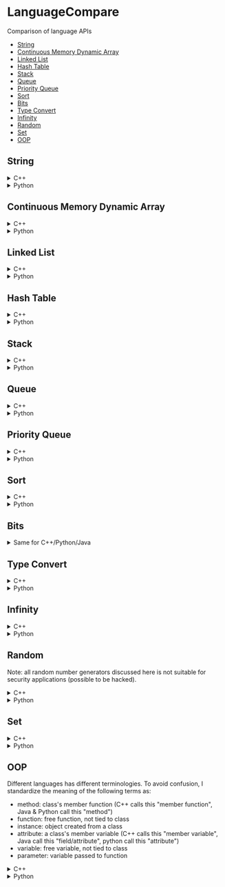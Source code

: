 # LanguageCompare
Comparison of language APIs
- [String](#string)
- [Continuous Memory Dynamic Array](#continuous-memory-dynamic-array)
- [Linked List](#linked-list)
- [Hash Table](#hash-table)
- [Stack](#stack)
- [Queue](#queue)
- [Priority Queue](#priority-queue)
- [Sort](#sort)
- [Bits](#bits)
- [Type Convert](#type-convert)
- [Infinity](#infinity)
- [Random](#random)
- [Set](#set)
- [OOP](#oop)

## String
<details>
<summary>C++</summary>

#### Init
```
#include <string> //for string

// 1. single line
string s = "hello world"

// 2. multi line
string s = "hello "
           "world"; //same as s = "hello world"
```

#### String Builder
```
#include <iostream>
ostringstream oss;
oss<<"a"<<"b";
string s=iss.str();
```

#### String Format
```
#include <iomanip>
#include <bitset>

float a = 10.546;
cout<<a<<endl; //10.546
cout<<std::setprecision(2)<<std::fixed;
cout<<a<<endl; //10.55 (with good rounding)
cout<<std::setprecision(6)<<std::defaultfloat; //reset to default

cout<<std::setprecision(0)<<std::fixed;
cout<<a<<endl; //11 (with good rounding)
cout<<std::setprecision(6)<<std::defaultfloat; //reset to default

cout<<std::setprecision(2)<<std::scientific;
cout<<a<<endl; //1.05e+01
cout<<std::setprecision(6)<<std::defaultfloat; //reset to default

cout<<std::setw(12);
cout<<a<<endl; //      10.546 (left pad to 12 chars)
cout<<std::setw(0); //reset to default

cout<<std::setw(12)<<std::setfill ('0');
cout<<a<<endl; //00000010.546 (left pad to 12 chars with 0s)
cout<<std::setw(0)<<std::setfill (' '); //reset to default

cout<<std::setw(12)<<std::setfill ('0')<<std::left;
cout<<a<<endl; //10.546000000 (right pad to 12 chars with 0s)
cout<<std::setw(0)<<std::setfill (' ')<<std::right; //reset to default

int b = 100;
cout<<std::bitset<8*sizeof(b)>(b)<<endl; //00000000000000000000000001100100

cout<<std::oct; //octal: base 8
cout<<b<<endl; //144
cout<<std::dec;

cout<<std::hex; //hexal: base 16
cout<<b<<endl; //64
cout<<std::dec;
```

#### Substring
```
string subs = s.substr(startIdx, len);
```

#### Find Substring Index
```
size_t startIdx = s.find(substring);
if (startIdx == string::npos){
    //not found
}
```

#### Replace Substring
```
// 1. replace known segment
s.replace(startIdx, len, newstring); //replaced substring can be of different length than new string

// 2. find and replace first occurrence
size_t startIdx = s.find(substring);
if (startIdx != string::npos){
    s.replace(startIdx, substring.length(), newstring);
}

// 3. find and replace all occurrences
size_t startIdx = 0;
while ((startIdx = s.find(substring, startIdx)) != string::npos){
    s.replace(startIdx, substring.length(), newstring);
    startIdx += substring.length();
}
```

#### Reverse String
```
std::reverse(s.begin(),s.end()); //inplace
```

#### Split String
```
size_t startIdx = 0;
size_t endIdx = 0;
vector<string> splitted;
while ((endIdx = s.find(delimiter, startIdx)) != string::npos){
    splitted.emplace_back(s.substr(startIdx, endIdx-startIdx));
    startIdx = endIdx+delimiter.length();
}
splitted.emplace_back(s.substr(startIdx, endIdx-startIdx));
```

#### Trim
```
```

#### Change Case
```
#include <algorithm>

// 1. to upper
transform(s.begin(), s.end(),s.begin(), ::toupper);

// 2. to lower
transform(s.begin(), s.end(),s.begin(), ::tolower);

```

</details>

<details>
<summary>Python</summary>
    
#### Init
```
// 1. single line
s = 'hello world'

// 2. multi line
s = 'hello \
world' //same as s = "hello world"

// 3. multi line with line break
s = """hello
world""" // this will insert line break between "hello" and "world"
```

#### String Builder
```
// 1. array join
arr = []
arr.append('a')
arr.append('b')
s = ''.join(arr)

// 2. string format
a ='a'
b ='b'
s = f'{a}{b}' #python 3.6 and above
```

#### String Format
```
# fstring requires python 3.6 and above
a = 10.546
print(f'{a}') #10.546
print(f'{a:.2f}') #10.55 (with good rounding)
print(f'{a:.0f}') #11 (with good rounding)
print(f'{a:.2%}') #1054.60%
print(f'{a:%}') #1054.600000% (0 padded to achieve default chars)
print(f'{a:.2e}') #1.05e+01
print(f'{a:e}') #1.054600e+01 (0 padded to achieve default chars)
print(f'{a:12}') #      10.546 (left pad to 12 chars, same as {a:>12})
print(f'{a:<12}') #10.546 (right pad to 12 chars)
print(f'{a:012}') #00000010.546 (left pad to 12 chars with 0s, same as {a:>012})
print(f'{a:<012}') #10.546000000 (right pad to 12 chars with 0s)

b = 100
print(f'{b:b}') #1100100 (binary, base 2)
print(f'{b:o}') #144 (octal, base 8)
print(f'{b:x}') #64 (hexal, base 16)

c = (a,b)
print(f'{a},{b}') #10.546,100
print(f'{c}') #(10.546, 100)
```

#### Substring by Index
```
subs = s[startIdx:endIdx+1]
```

#### Find Substring Index
```
startIdx = s.find(substring) //return -1 if not found
```

#### Replace Substring
```
// 1. replace known segment
s = f'{s[:startIdx]}{newstring}{s[endIdx+1:]}'

// 2. find and replace first occurrence
s = s.replace(substring, newstring, 1)

// 3. find and replace all occurrences
s = s.replace(substring, newstring)
```

#### Reverse String
```
s = s[::-1]
```

#### Split String
```
arr = s.split(delimiter)
```

#### Trim
```
s = s.trim()
```

#### Change Case
```
// 1. to upper
s = s.upper()

// 2. to lower
s = s.lower()
```

</details>

## Continuous Memory Dynamic Array
<details>
<summary>C++</summary>

#### Init
```
#include <vector> //for vector
1. vector< T > vec;
2. vector< T > vec(size);
3. vector< T > vec(size, default);
4. vector< T > vec({a,b,c});
```
#### Iterate
```
// 1. if you only need to read, use range-based for loop
for(const T& item: vec){ } 

// 2. if you want to update, remove const keyword
for(T& item: vec){item = newitem;}

// 3. if you want to delete while iterating
vec.erase(remove_if(vec.begin(), vec.end(), [](const T &x)->bool { //note without &, x will be copied
    return (boolean condition, true for remove); 
}), vec.end());
```
#### Check if item exists
```
#include <algorithm> // for find
it = std::find (vec.begin(), vec.end(), item);
return it!=vec.end();
```
#### Search item first occurrence idx
```
#include <algorithm> // for find
#include <iterator> // for distance
it = std::find (vec.begin(), vec.end(), item);
if (it!=vec.end()){
    return std::distance(vec.begin(), it);
}else{
    //not found
}
```
#### Count item
```
#include <algorithm> // for count
count = std::count(vec.begin(), vec.end(), item);
```
#### Add to back
```
// 1. item is copied, use this if item is received from elsewhere
vec.push_back(item);

// 2. item is created in-place, use this if item is created on spot
vec.emplace_back(Args of item constructor); 
```
#### Delete from back
```
// 1. 
if(!vec.empty()){ // important, if not checked, popping from empty vector causes error
    item = vec.back(); // make a copy of item (only if you need it later on)
    vec.pop_back(); // last item destructor called, return void
} 

// 2.
if(!vec.empty()){
    vec.resize(vec.size()-1); //last item destructor called
)
```
#### Insert to index i
```
// note the +/- operator is only defined for random access container like vector
// generally, only ++/-- is defined for sequential access container like linked list
// 1. item is copied, return iterator points to index i of resultant vector
it = vec.insert(vec.begin()+i, item);

// 2. item is created in-place, return iterator points to index i of resultant vector
it = vec.emplace(vec.bein()+i, Args of T constructor); 

// 3. copy items from another container's range [it_first, it_last) and insert to vec, starting at index i. return iterator points to index i of resultant vector
it = vec.insert(vec.bein()+i, it_first, it_last);

// 4. insert n copies of item starting at index i, return iterator points to index i of resultant vector
it = vec.insert(vec.bein()+i, n, item);
```
#### Delete from index i or range [i, i+n)
```
// 1. item at index i deleted and destructor called, return iterator points to index i of resultant vector
if (i<vec.size()){ // important, check range or error
    it = vec.erase(vec.begin()+i);
}

// 2. n elements deleted starting at index i deleted, items destructor called. return iterator points to index i of resultant vector. WARNING if iterator out of range, undefined behaviour occurs.
it = vec.erase(vec.begin()+i, vec.begin()+i+n);
```
#### Delete All
```
vec.clear(); //all element destructor called
```
#### Delete by Value
```
// 1. remove first occurence
#include <algorithm> // for find
it = std::find (vec.begin(), vec.end(), item);
if (it!=vec.end()){vec.erase(it);} //item destructor called

// 2. remove all occurrences
vec.erase(remove(vec.begin(), vec.end(), item), vec.end());
```
</details>

<details>
<summary>Python</summary>

#### Init
```
1. ls = [ ]
2. ls = [a,b,c]
3. ls = [a for i in range(size)] // or ls = [a]*size
```
#### Iterate
```
// 1. if you only need to read
for item in ls:
    print(item)

// 2. or the more conventional way
for idx in range(len(ls)):
    ls[idx]=newitem

// 3. or if you need idx and original item at the same time
for idx, item in enumerate(ls):
    print(item)
    ls[idx]=newitem

// 4. if you want remove items, use list comprehension. use slicing on left-hand-side to keep original references in case somewhere else is referring to this
ls[:] = [newitem for item in ls if (some condition)]
```
#### Check if item exists
```
return item in ls
```
#### Search item first occurrence idx
```
idx = None
try:
    idx = ls.index(item) //throw error if item not found
except:
    print('not found')
```
#### Count item
```
count = ls.count(item)
```
#### Add to back
```
// 1.
ls.append(item)

// 2.
ls[len(ls):]=[item] 
```
#### Delete from back
```
// 1. if you don't need the deleted item
del ls[-1]

// 2. if you need the deleted item
item = ls.pop()

// 3. another way
ls = ls[:-1]
```
#### Insert to index i
```
// 1.
ls.insert(i, item)

// 2.
ls[i:i]=[e]

// 3. insert n items starting at index i
3. ls[i:i+n]=[n elements]
```
#### Delete from index i or range [i, i+n)
```
// 1. if you don't need the deleted item
del ls[i]

// 2. if you need the deleted item
item = ls.pop(i)

// 3. delete multiple items
3. del ls[i:i+n]

// 4. another way of delete multiple items
ls = ls[:i]+ls[i+n:]
```
#### Delete All
```
1. ls.clear()
2. del ls[:]
```
#### Delete by value
```
// remove the first occurrence of item, throw error if item not found
try:
    ls.remove(item)
except:
    print('item not found')
```
</details>


## Linked List
<details>
<summary>C++</summary>

There are two container in STL that can be used as list:
1. forward_list (singly linked list, no size count)
2. list (doublely linked list, has size count)

Although forward_list is simpler and less overhead, it is rather inconvenient to use. Instead, we'll use list.
#### Init
```
#include <list>
1. list<T> list;
2. list<T> list(size);
2. list<T> list(size, item); 
3. list<T> list({a,b,c});
```
#### Iterate
```
// 1. if you only need to read, use range-based for loop
for(const T& item: list){ } 

// 2. if you want to update, remove const keyword
for(T& item: vec){item = newitem;}

// 3. if you want to delete while iterating
list.remove_if([](const T &x)->bool { //note without &, x will be copied
    return (boolean condition, true for remove); 
}); //note unlike vector, the remove_if is build-in for forward-list/list
```
#### Check if item exists
```
#include <algorithm> // for find
it = std::find (list.begin(), list.end(), item);
return it!=list.end();
```
#### Access First Item
```
if(!list.empty()){ //important, front from empty causes error
    return list.front(); // if use list, there's symetric back()
}
```
#### Access Index i (O(i))
```
// WARNING: Do not use advance(it, i) cos it may surpass end() can cause undefined behaviour
idx = -1;
for(const T& item:list){
    ++idx;
    if (idx==i){
        return item;
    }
}
// item not found
return null;
```
#### Insert Front
```
// 1. copy
list.push_front(item); //if use list, there's symetric push_back()

// 2. copy
it = list.insert(list.begin(), item); // this means insert BEFORE the original item. return iterator points to the inserted item

// 3. item is constructed in place and added to front
list.emplace_front(Args for item constructor); //if use list, there's symetric emplace_back()

// 4. item is constructed in place and added to front
it = list.emplace(list.begin(), Args for item constructor);
```
#### Insert at Index i  (O(i))
```
// WARNING: Do not use advance(it, i) cos it may surpass end() can cause undefined behaviour
idx = -1;
it = list.begin();
while(it!=list.end()){
    ++idx;
    if(idx == i){
        it = list.insert(it, item); //use emplace if can
        break;
    }
    ++it; //note you cannot use it=it+1 cos + is not defined for list iterator 
}
```
#### Delete Front
```
if(!list.empty()){ //important, pop_front from empty causes error
    list.pop_front(); // if use list, there's symetric pop_back, item destructor called
}
```
#### Delete at Index i
```
idx = -1;
it = list.begin();
while(it!=list.end()){
    ++idx;
    if(idx == i){
        list.erase(it);
        break;
    }
    ++it; //note you cannot use it=it+1 cos + is not defined for list iterator 
}
```
#### Delete by Value
```
// 1. remove all occurrences of item
list.remove(item);

// 2. (only for list, not forward list) remove only the first occurrence of item
#include <algorithm> // for find
it = std::find (list.begin(), list.end(), item);
if(it!=list.end(){
    list.erase(it); //erase() is not available for forward_list which only has erase_after()
}
```

#### Delete All
```
list.clear();
```

</details>

<details>
<summary>Python</summary>

deque in python is a doublely linked list

#### Init
```
from collections import deque
dq = deque();
dq = deque(maxlen=n) //if maxlen specified and size exceed maxlen, depending on the side you are pushing, the other side element will be removed
dq = deque([a,b,c], maxlen=n)
```
#### Iterate
```
//1. if you only want to read
for item in dq:
    print(item)

//2. if you want to update
for idx in range(len(dq)):
    dq[idx] = item //this is very inefficient, consider cast to list then cast back, but reference will be recreated
```
#### Check if item exists
```
return item in dq;
```
#### Access Index i (O(i))
```
return dq[i]
```
#### Insert Front
```
dq.appendleft(item)
```
#### Insert at Index i  (O(i))
```
dq.insert(i,item)
```
#### Delete Front
```
dq.popleft()
```
#### Delete at Index i
```
del dq[i]
```
#### Delete by Value
```
dq.remove(item) //unlike C++, this removes only the first occurrence
```
#### Delete All
```
dq.clear()
```

</details>


## Hash Table
<details>
<summary>C++</summary>

#### Init
```
#include <unordered_map>
1. unordered_map<T1,T2> hash;
2. unordered_map<T1,T2> hash({ {key1,val1},{key2,val2},{key3,val3} });
```
#### Search item
```
it = hash.find(key);
if(it!=hash.end()) return it->second;
```
#### Insert item
```
hash[key]=value;
```
#### Update item
```
// 1.
it = hash.find(key);
if(it!=hash.end()) it->second=newvalue;

// 2. if you are sure that the key exists or don't care if new item added to hash
hash[key]=value;
```
#### Delete item
```
// 1.
it = hash.find(key);
if(it!=hash.end()) hash.erase(it); // calls item destructor

// 2. if you are sure that the key exists
count = hash.erase(key); // returns count of items removed, calls item destructor
```
#### Delete all items
```
hash.clear(); // calls items destructor
```
#### Iterate
```
// 1. if you only need to read
for(const pair< T1,T2 >& item: hash){ }

// 2. if you want to update, remove const (VERIFICATION NEEDED) 
for(pair< T1,T2 >& item: hash){ item.second=newvalue; }
```
</details>

<details>
<summary>Python</summary>

#### Init
```
1. dict={ };
2. dict={ key1:value1, key2:value2, key3:value3}
```
#### Search item
```
// 1. return default if key does not exist
value = dict.get(key, default)

// 2. this is slow because duplicated search twice
if key in dict:
    value=dict[key]
```
#### Insert item
```
dict[key]=value;
```
#### Update item
```
// unfortunately, two search needed, unless you don't care if key exists
if key in dict:
    dict[key]=newvalue
```
#### Delete item
```
// 1. use this if you need the deleted item, return default if key does not exist
value = dict.pop(key, default)

// 2. only use this if you are sure that key exists
del dict[key] 
```
#### Delete all items
```
dict.clear();
```
#### Iterate
```
for key,value in dict.items(): #dict.iteritems() if python 2, enumerate(dict) is wrong cos it just print 0,1,2...
    print(key, value)
    dict[key] = newvalue
```
#### Convert to Array
```
//1. array of tupple
tuples = dict.items()

//2. array of keys
keys = list(dict.keys())

//3. array of values
values = list(dict.values())
```

</details>

## Stack
<details>
<summary>C++</summary>

In C++ stack is a container adaptor which uses default underlying container deque. But the underlying container can also be vector or list. Therefore, deque, vector, list can all be used as stack directly, and additionally provide more functions. Do note that vector is continuous in memory so the reallocation will take time if it grows in size. While deque is not continuous so does not suffer this problem and that's probably why deque is the default container for stack. However, if you want to restrict the datastructure behaviour to only stack operations, then you should just use stack.

#### Init
```
// 1. use stl stack
#include <stack> //for stack, a container adaptor
stack<T> stack; //use default container dequeue

// 2. use deque
#include <deque>//for deque
deque<T> dq;
deque<T> dq({a,b,c});
```
#### Peek
```
// 1. use stack
if(!stack.empty()){ //error if top from empty
    item = stack.top();
}

// 2. use deque
if(!dq.empty()){ //error if back from empty
    item = dq.back();
}
```
#### Push
```
// 1. use stack, copy, use this if item is from somewhere else
stack.push(item);

// 2. use deque, copy
dq.push_back(item); 

// 3. use stack, item is constructed in-place and added to top of stack
stack.emplace(Args of item constructor);

// 4. use deque, item is constructed in-place
dq.emplace_back(Args of item constructor);
```
#### Pop
```
// 1. use stack
if(!stack.empty()){ //error if top/pop from empty
    item = stack.top(); //copy if you need
    stack.pop(); // item destructor called
}

// 2. use deque
if(!dq.empty()){ //error if back/pop_back from empty
    item = dq.back(); //copy if you need
    dq.pop_back(); //item destructor called
}
```
#### Delete All
```
// 1. use stack, there is no stack.clear() method
while(!stack.empty()){
    stack.pop();
}

// 2. use deque
dq.clear();
```

</details>

<details>
<summary>Python</summary>

There are 3 python data structures that support stack operations
1. list (continuous memeory)
2. collections.deque (recommended for stack)
3. queue.LifoQueue (more for multithreading purpose, invovles some overhead)

For the same reason as C++ vector, we avoid using list to implement stack due to reallocation cost. queue.LifoQueue restricts to only stack operations and is designed for multi thread. collections.deque can be used both as stack or queue and resembles C++ deque

#### Init
```
from collections import deque
dq = deque()
dq = deque(maxlen=n) //if maxlen specified and size exceed maxlen, depending on the side you are pushing, the other side element will be removed
dq = deque([a,b,c], maxlen=n)
```
#### Peek
```
if len(dq)>0:
    item = dq[-1] //O(1) complexity if you always append
    item = dq[0] //O(1) complexity if you always appendleft
```
#### Push
```
dq.append(item) // add to right
dq.appendleft(item) //add to left
```
#### Pop
```
if len(dq)>0:
    dq.pop() // if you always append
    dq.popleft() // if you always appendleft
```
#### Delete All
```
dq.clear()
```

</details>

## Queue
<details>
<summary>C++</summary>

In C++ queue is a container adaptor which uses default underlying container deque. But the underlying container can also be list (cannot be vector since it does not support pop_front). Therefore, deque, list can all be used as queue directly, and additionally provide more functions. However, if you want to restrict the datastructure behaviour to only queue operations, then you should just use queue.

#### Init
```
// 1. use stl queue
#include <queue> //for queue, a container adaptor
queue<T> q; //use default container dequeue

// 2. use deque
#include <deque>//for deque
deque<T> dq;
deque<T> dq({a,b,c});
```
#### Peek
```
// 1. use queue
if(!q.empty()){ //error if front from empty
    item = q.front();
}

// 2. use deque
if(!dq.empty()){ //error if front from empty
    item = dq.front();
}
```
#### Enqueue
```
// 1. use queue, copy, use this if item is from somewhere else
q.push(item);

// 2. use deque, copy
dq.push_back(item); 

// 3. use queue, item is constructed in-place and added to back of queue
q.emplace(Args of item constructor);

// 4. use deque, item is constructed in-place
dq.emplace_back(Args of item constructor);
```
#### Dequeue
```
// 1. use queue
if(!q.empty()){ //error if front/pop from empty
    item = q.front(); //copy if you need
    q.pop(); // item destructor called
}

// 2. use deque
if(!dq.empty()){ //error if front/pop_front from empty
    item = dq.front(); //copy if you need
    dq.pop_front(); //item destructor called
}
```
#### Delete All
```
// 1. use queue, there is no q.clear() method
while(!q.empty()){
    q.pop();
}

// 2. use deque
dq.clear();
```

</details>

<details>
<summary>Python</summary>

There are 2 python data structures that support queue operations
1. collections.deque (recommended for queue)
2. queue.FifoQueue (more for multithreading purpose, invovles some overhead)

queue.FifoQueue restricts to only queue operations and is designed for multi thread. collections.deque can be used both as stack or queue and resembles C++ deque

#### Init
```
from collections import deque
dq = deque()
dq = deque(maxlen=n) //if maxlen specified and size exceed maxlen, depending on the side you are pushing, the other side element will be removed
dq = deque([a,b,c], maxlen=n)
```
#### Peek
```
if len(dq)>0:
    item = dq[0] //O(1) complexity if you always append
    item = dq[-1] //O(1) complexity if you always appendleft
```
#### Enqueue
```
dq.append(item) // add to right
dq.appendleft(item) //add to left
```
#### Dequeue
```
if len(dq)>0:
    item=dq.popleft() // if you always append
    item=dq.pop() // if you always appendleft
```
#### Delete All
```
dq.clear()
```

</details>

## Priority Queue
<details>
<summary>C++</summary>

In C++ priority_queue is a container adaptor which uses default underlying container vector. But the underlying container can also be deque. Therefore, vector, deque can all be used as priority_queue directly, and additionally provide more functions. Do note that vector is continuous in memory so the reallocation will take time if it grows in size. While deque is not continuous so does not suffer this problem. However, if you want to restrict the datastructure behaviour to only priority_queue operations, then you should just use priority_queue.

#### Init
```
#include <queue>
//1. max heap
priority_queue<pair<int,T> >pq;

//2. min heap
priority_queue<pair<int,T>, vector<pair<int,T> >, greater<pair<int, T> > >pq;

//3. custom comparator
auto customCompare = [](const T& a, const T& b){
    return (compare a, b return bool);
};
priority_queue<T, vector<T>, decltype( customCompare )> pq(customCompare);
```
#### Peek
```
if (!pq.empty()){ //important, error if top from empty
    return pq.top();
} 
```
#### Push
```
//1. copy
pq.push(item);

//2. item is constructed in place and added to priority queue
pq.emplace(Args of item constructor); //for pair, its just two objects
```
#### Pop
```
if(!pq.empty()){ //important, error if pop from empty
    item = pq.top(); //copy if you need
    pq.pop(); //item destructor called
}
```
#### Update Priority
C++ priority does not straight forward support priority update. There are a few ways to work around:
1. make_heap on the underlying vector container when there is an update.
2. Push updated (priority, value) pair into the queue without trying to find and delete the old one. Take note of the value's latest priority in some other data structure. When poping from priority queue, check if the priority is latest, if not, keep popping. Accept the fact that there will be outdated data in the priority queue. 
3. Someone suggest use set, which has logN access, delete, update time. However, it does not support key-value pair.

Personally, I'll pick 1st method.
```
//external data structure which we can access and modify later
vector<pair<int,T> > external_vec; //first represents priority, you can also use a custom class instead of pair
external_vec.emplace_back(1,item1);
external_vec.emplace_back(3,item2);

//custom comparator for priority queue
auto customCompare = [](const pair<int,T>* a, const pair<int,T>* b){
    return a->first < b->first; //a max heap
};

//construct priority queue using data pointer (you can use shared_ptr too)
priority_queue<pair<int,T>*, vector<pair<int,T>* >, decltype( customCompare )> pq(customCompare);
pq.push(&(external_vec[0]));
pq.push(&(external_vec[1]));

//when a priority update is made
external_vec[0].first=5;

//update the underlying vector of the priority queue, taking advantage of the fact that vector memory is continuous. This step is O(N) in worst case 
make_heap(const_cast<pair<int,T>**>(&pq.top()), const_cast<pair<int,T>** >(&pq.top()) + pq.size(), customCompare);
```
#### Delete All
```
// there is no clear() function in priority_queue, same as stack/queue
while(!pq.empty()){
    pq.pop(); //item destructor called.
}
```

</details>

<details>
<summary>Python</summary>


#### Init
```
import heapq
pq=[] //yes, nothing just a list will do
```
#### Peek
```
if len(pq)>0:
    return pq[0] //python only support min heap, so pq[0] is mallest priority
```
#### Push
```
1. heapq.heappush(pq,[priority, item]) //note priority can be any comparable
2. priority, item = heapq.heappushpop(pq, [priority, item]) //this will do a push followed by pop, more efficient
```
#### Pop
```
1. priority, item = heapq.heappop(pq)
2. priority, item = heapq.heapreplace(pq, [priority, item]) //this will do a pop followed by push, more efficient
```
#### Update Priority
```
// you can directly update the list and heapify, but you must know that heapify will change the list ordering
pq[0][0]=1
heapq.heapify(pq)
```
#### Delete All
```
pq.clear()
```

</details>


## Sort
<details>
<summary>C++</summary>
           
```
#include <algorithm>

// sortable containers: vector, set, map
// 1. default non-descending (same for stable_sort)
sort(container.begin(), container.end());
sort(container.begin()+4, container.end()); //sort part of container (only works for continuous memeory container like vector)

// 2. non-increasing (same for stable_sort)
sort(container.begin(), container.end(), greater<T>());

// 3. custom comparator (same for stable_sort)
sort(container.begin(), container.end(), [](const <T> &a, const <T> &b) -> bool{ 
    return a.mProperty > b.mProperty; 
});

```

</details>

<details>
<summary>Python</summary>
           
```
#include <algorithm>

// 1. default non-descending (python sort is always stable)
list.sort() //in place
list = sorted(list/tuple/dictionary/set/frozenset) //return new "list"

// 2. non-increasing
list.sort(reverse=True)
list = sorted(list/tuple/dictionary/set/frozenset, reverse=True)

// 3. custom comparator
list.sort(key=lambda element: element.name.lower())
list.sort(key=lambda x,y: cmp(x.name.lower(),y.name.lower())) //more general and free than previous line
list = sorted(list/tuple/dictionary/set/frozenset, key=lambda element: element.name.lower())
list.sort(reverse=True, key=lambda element: element.name.lower())
list = sorted(list/tuple/dictionary/set/frozenset, reverse=True, key=lambda element: element.name.lower())

//4. sort dictionary
list_key_sorted = sorted(dict) //equivalent to sorted(prices.iterkeys())
list_val_sorted = sorted(dict.itervalues())
list_tuple_sorted_by_key = sorted(dict.iteritems()) // return list of (key,value) tupples sorted by key
list_tuple_sorted_by_val = sorted(dict.iteritems(), key=lambda x: x[1]) // return list of (key,value) tupples sorted by key
```

</details>

## Bits

<details>
<summary>Same for C++/Python/Java</summary>

#### Init
```
// assign binary 1010 to int a, result in a=10
// note since a is int with 32 bits, this will
// prepend 1010 with 0s
a = 0b1010 
```

#### Print Binary
Refer to [String/String Format](#string-format)

#### Bitwise Operations
```
a = 0b1010
b = 0b0110

//and
c = a&b //10 prepend 0s

//or
c = a|b //1110 prepend 0s

//xor
c=a^b //1100 prepend 0s

//negate
c=~a //0101 prepend 1s which is equivalent to -1011 prepend 0s (2's complement)

//shift 1 bit left
c=a<<1 //10100 prepend 0s

//shift 3 bits right
c=a>>3 //1 prepend 0s

```

</details>

## Type Convert

<details>
<summary>C++</summary>

#### To String
```
//anything to string (since c++11)
#include <string>
string s = to_string(other_typed_variable)
```

#### From String
```
//(since c++11) 
//note string can contain things other than the desired type
//for example "hello 1001" if convert ot int will be 1001

#include <string>

//1. string to int famility
int i = stoi(str_base10);
int i = stoi(str_base16, nullptr, 16);
int i = stoi(str_base2, nullptr, 2);
long l = stol(s);
long long ll=stoll(s);
unsigned long ul=stoul(s);
unsigned long long ull=stoull(s);

//2. string to float famility
float f = stof(s);
double d = stod(s);
long double ld = stold(s);
```

#### General
```
//TypeA to TypeB
<TypeB> b = static_cast<TypeA>(a);
```

</details>
           
<details>
<summary>Python</summary>

#### General
```
//TypeA to TypeB
b = TypeB(a) //such as str(a), float(a), list(a)...
```

</details>

## Infinity

<details>
<summary>C++</summary>

#### Init
```
#include <limits>
float/double positiveInf= std::numeric_limits<float/double>::infinity(); // note int cannot, it will just be 0
float/double negativeInf= -std::numeric_limits<float/double>::infinity();
```

#### Operations
```
double inf = std::numeric_limits<double>::infinity();

// The following are TRUE
1000000<inf;
std::numeric_limits<int>::max()<inf;
std::numeric_limits<float>::max()<inf;
std::numeric_limits<double>::max()<inf;
inf+1 == inf;
inf-1 == inf;
inf*2 == inf;
inf/2 == inf;
pow(inf,2) == inf;
pow(inf,3) == inf;
-inf != inf; // -inf is negative infinity

double ninf = -std::numeric_limits<double>::infinity();

// The following are TRUE
-1000000>ninf;
std::numeric_limits<int>::min()>ninf;
std::numeric_limits<float>::min()>ninf;
std::numeric_limits<double>::min()>ninf;
ninf+1 == ninf;
ninf-1 == ninf;
ninf*2 == ninf;
ninf/2 == ninf;
pow(ninf,2) != ninf; //negative negative = positive
pow(ninf,3) == ninf;
-ninf != ninf; // -ninf is infinity

```

</details>

<details>
<summary>Python</summary>

#### Init
```
//1. no library needed
positiveInf=float('inf) //note, there is no int('inf')
negativeInf=float('-inf')

//2. math
#include math
positiveInf = math.inf
negativeInf = -math.inf

//3. numpy
#include numpy as np
positiveInf = np.inf
negativeInf = np.inf
```

#### Operations
```
behaves like C++, for all 3 initialization ways
```
</details>


## Random
Note: all random number generators discussed here is not suitable for security applications (possible to be hacked).

<details>
<summary>C++</summary>

#### Generate Random Numbers
- [About Source of Randomness](https://blog.cloudflare.com/ensuring-randomness-with-linuxs-random-number-generator/)
- [On how to seed mt19937](https://stackoverflow.com/questions/45069219/how-to-succinctly-portably-and-thoroughly-seed-the-mt19937-prng)
- [All provided distributions](http://www.cplusplus.com/reference/random/)
```
#include <random>  // Don't use srand()+rand() from <stdlib.h> anymore, they are not modern C++ and flawed!
#include <chrono>  // Needed only if you seed using system time

//step1: get a random seed (one per Peudo Random Number Generator(PRNG))
unsigned int seed = std::chrono::system_clock::now().time_since_epoch().count(); //seed using system time
unsigned int seed = std::random_device{}(); //seed using hardware CSPRNG, can fallback to some simple PRNG or even constants. Not recommended.

//step2: init a PRNG (one per thread, since the random generator is not thread safe)
std::mt19937 gen(seed); //A preconfigured mersenne_twister_engine with 2^19937 states and generates 32 bit uint_fast32_t
std::mt19937_64 gen(seed); //Same engine as above, generates 64 bit uint_fast64_t numbers, usually 32 bit will do

//step2.5: re-init a PRNG
gen.seed(new_seed);

//step3: define distribution to randomly sample from
std::uniform_int_distribution<T>  distrib(a, b); //range=[a, b], T must be IntType (short,int,long,long long, or their unsigned versions)
std::uniform_real_distribution<T> distrib(a, b); //range=[a, b), T must be RealType (float,double,long double)
std::normal_distribution<T>       distrib(mean, stddev); //normal distribution, T must be RealType
std::bernoulli_distribution       distrib(p); //return True with probability p, else False
std::binomial_distribution<T>     distrib(trials, p); //return True count, T must be IntType

//step4: get random numbers repeatedly
for (int n=0; n<N; ++n){
    rand_num = distrib(gen);
}
```

#### Random Shuffle
```
#include <algorithm>  //shuffle

//step1: get a random seed (one per Peudo Random Number Generator(PRNG))
unsigned int seed = std::chrono::system_clock::now().time_since_epoch().count(); //seed using system time

//step2: init a PRNG (one per thread, since the random generator is not thread safe)
std::mt19937 gen(seed); //A preconfigured mersenne_twister_engine with 2^19937 states and generates 32 bit uint_fast32_t
std::mt19937_64 gen(seed); //Same engine as above, generates 64 bit uint_fast64_t numbers, usually 32 bit will do

//step3: shuffle in place
shuffle (vector.begin(), vector.end(), gen);
```
</details>

<details>
<summary>Python</summary>

#### Generate Random Numbers
- [All provided distributions](https://docs.python.org/3/library/random.html)
```
import random

//step1: init random generator and seed it (one per program, random is thread safe)
random.seed()  // by default, seeded with system time, you can provide a number to fix the seed

//step2: get random numbers repeatedly
rand_num = random.randint(a,b)  //uniform in range=[a, b], return int
rand_num = random.randrange(a,b,step)  //uniform in range=[a, b), with range step=step, return int
rand_num = random.random() //uniform in range=[0.0, 1.0), return float
rand_num = random.uniform(a,b) //uniform in range=[a, b], return float. Note b may or may not be obtainable depending on rounding
rand_num = random.gauss(mean, stddev) //normal distribution, return float
rand_item = random.choice([a,b,c]) //choose an item in list uniformly
rand_seq = random.choices([a,b,c],[weight_a,weight_b,weight_c], k=x) //choose x items from list, with replacement, according to weights
rand_seq = random.sample([a,b,c], k=x)    # choose x items from list, without replacement
```

#### Random Shuffle
```
random.shuffle(list) // shuffle list
```

</details>

## Set
<details>
<summary>C++</summary>

#### Init
```
#include <unordered_set>
1. unordered_set<T> set;
2. unordered_set<T> set({a,b,c,a}); //initializer list, duplicates ignored
3. unordered_set<T> set(vec.begin(), vec.end()); //copy from vector, duplicates ignored
```
#### Search item
```
std::unordered_set<T>::const_iterator it = set.find(item);
return (it!=set.end() ? True : False;
```
#### Insert item
```
//1. insert 1 item, iterator points to existing or newly-inserted item, bool is True if insert successful
pair<iterator,bool> result = set.insert(item); //insert 1 item if not exist, copy
pair<iterator,bool> result = set.emplace(Args of item constructor);  //construct and insert inplace if not exist

//2. insert multiple items (no emplace equivalent, return no value)
set.insert ({a,b,c,a}); //initializer list, duplicates ignored
set.insert (vec.begin(), vec.end()); //copy from vector, duplicates ignored
```
#### Delete item
```
// 1. use iterator
std::unordered_set<T>::const_iterator it = set.find(item);
if(it!=set.end()) set.erase(it); // calls item destructor

// 2. use item
count = set.erase(item); // returns count of items removed, 0 if item not found. calls item destructor
```
#### Delete all items
```
set.clear(); // calls items destructor
```
#### Iterate
```
// 1. if you only need to read
for(const T& item: set){ }

// 2. delete while iterating
for (std::unordered_set<T>::const_iterator it = set.begin(); it != set.end(); ) {
    if (...) {
        it = set.erase(it); //the new it points to next item in set
    }else {++it;}
}
```
#### Convert to Array
```
vector<T> vec(set.begin(),set.end()); //copy
```
#### Set operations
No direct method to output set.
```
#include <algorithm>
//1. Union A | B
std::vector<T> vec(setA.size()+setB.size());
std::vector<T>::iterator it=std::set_union(setA.begin(), setA.end(), setB.begin(), setB.end(), vec.begin());
vec.resize(it-vec.begin()); //reduce oversized vector

//2. Intersection A & B
std::vector<T> vec(std::min(setA.size(),setB.size()));
std::vector<T>::iterator it=std::set_intersection(setA.begin(), setA.end(), setB.begin(), setB.end(), vec.begin());
vec.resize(it-vec.begin()); //reduce oversized vector

//3. Difference A-B
std::vector<T> vec(setA.size());
std::vector<T>::iterator it=std::set_difference(setA.begin(), setA.end(), setB.begin(), setB.end(), vec.begin());
vec.resize(it-vec.begin()); //reduce oversized vector

//4. Symmetric Difference A^B
std::vector<T> vec(setA.size()+setB.size());
std::vector<T>::iterator it=std::set_symmetric_difference(setA.begin(), setA.end(), setB.begin(), setB.end(), vec.begin());
vec.resize(it-vec.begin()); //reduce oversized vector

```
</details>

<details>
<summary>Python</summary>

#### Init
```
1. set=set()
2. set={a,b,c} //compare this with dict
3. set=set(list) //copy, O(len(list))
```
#### Search item
```
if item in set:
    print(item)
```
#### Insert item
```
//1. single item
set.add(item)

//2. multiple items O(new items count)
set.update(list)
set.update(set)
set.update(set1, set2, set3...)
```
#### Delete item
```
// 1. remove and return a random item
if len(set)>0:
    item = set.pop()

// 2. remove item with no return
set.remove(item) // throw error if item not found
set.discard(item) //no error if item not found
```
#### Delete all items
```
set.clear();
```
#### Iterate
```
for item in set:
    print(item)
```
#### Convert to Array
```
list = list(set)
```
#### Set operations
```
//1.Union
set=A.union(B, C,...) //union method, O(sum of items in sets)
set=A|B|C|...         // | operator, O(sum of items in sets)
A.update(B, C,...)    //A is modified in place, O(sum of items in sets except A)

//2.Intersection
set=A.intersection(B, C,...) //intersection method, O(sum of items in sets except A)
set=A & B & C & ...          // & operator, O(sum of items in sets except A)
A.intersection_update(B, C,...) //A is modified in place, O(len(A)*number_of_other_sets)

//3.Difference
set=A.difference(B) // method, returns items in A but not in B, O(len(A))
set=A-B             // - operator, returns items in A but not in B, O(len(A))
A.difference_update(B) //A is modified in place, O(len(A))

//4. Symmetric Difference
set = A.symmetric_difference(B) //method, returns items not in both, O(len(A)+len(B))
set = A^B                       //^ operator, returns items not in both, O(len(A)+len(B))
A.symmetric_difference_update(B) //A is modified in place, O(len(B))

//5. Is Subset
A < B   // A is subset of B
A <= B  // equivalent to A.issubset(B)

//6. Is Superset
A > B   // A is superset of B
A >= B  // equivalent to B.issubset(A)

//7. Equal
A==B

//8. Is Disjoint
A.isdisjoint(B)

```

</details>

## OOP

Different languages has different terminologies. To avoid confusion, I standardize the meaning of the following terms as:
- method: class's member function (C++ calls this "member function", Java & Python call this "method")
- function: free function, not tied to class
- instance: object created from a class
- attribute: a class's member variable (C++ calls this "member variable", Java call this "field/attribute", python call this "attribute")
- variable: free variable, not tied to class
- parameter: variable passed to function

<details>
<summary>C++</summary>

#### Basic Class Structure
See demo here:
- [SimpleClass.h](https://github.com/liyinnbw/cpp_boilerplate/blob/master/src/simple_class.h)
- [SimpleClass.cpp](https://github.com/liyinnbw/cpp_boilerplate/blob/master/src/simple_class.cpp)

#### Class Method and Attribute
```
//C.h
namespace ns{
Class C{
public:
    static ReturnType ClassMethod(const Type& arg); //class method can only read/write class attribute
                                                    //class method can be called with both instance and class
    static Type classAttribute;    //both instance and class method can read/write class attribute
};
}

//C.cpp
namespace ns{
Type C::classAttribute = 0;
ReturnType C::ClassMethod(const Type& arg){
    return classAttribute;
}
}
```

#### Inheritance
Although C++ supports multi-class inheritance, follow these rules:
1. multiple abstract class inheritance is allowed
2. multiple implementation class inheritance should be avoided
3. avoid deep inheritance
4. if the purpose of inheritance is to extend/override functionality, consider composition instead of inheritance
5. most of the time, inherit only from abstract class (interface)

See demo here:
- [BaseClass.h](https://github.com/liyinnbw/cpp_boilerplate/blob/master/src/inheritance/concrete_class.h)
- [BaseClass.cpp](https://github.com/liyinnbw/cpp_boilerplate/blob/master/src/inheritance/concrete_class.cpp)
- [ChildClass.h](https://github.com/liyinnbw/cpp_boilerplate/blob/master/src/inheritance/concrete_child_class.h)
- [ChildClass.cpp](https://github.com/liyinnbw/cpp_boilerplate/blob/master/src/inheritance/concrete_child_class.cpp)

#### Abstract Class
Abstract class in C++ is defined as a class with at least 1 pure virtual function. Abstract class cannot be instantiated at compile time. Try to use abstract class as interface only.

See demo here:
- [AbstractClass.h](https://github.com/liyinnbw/cpp_boilerplate/blob/master/src/inheritance/abstract_class_a.h)

#### Interface
C++ has no interface, you may use abstract class to serve this purpose.

#### Operators
TODO

</details> 

<details>
<summary>Python</summary>

#### Basic Class Structure

Summary on python underscores:
- Single underscore prefix is a convention meaning "private". It has mostly no effect except for import * which will ignore anything starts with '_'
- Double underscore prefix will be replaced with '_ClassName__' outside the class. Its main purpose is to prevent accidental overriding
- More than double underscore prefix is the same as double underscore
- Double prefix and postfix underscore are reserved for special variable, function and should not be used with custom variable, function.

Note: Getters and setters are ignored for succinctness.
```
# namespace is automatically given by file name
class ClassName:
    def __init__(self, arg=0): # python class can only have 1 constructor, 
                               # if you need both default & parameterized constructors,
                               # supply parameters with default values
                               
        self.public_attribute = arg
        self._private_attribute = arg   # note single "_" is just a convention to indicate private
                                        # you can still access this attribute form outside using instance._private_attribute
                                        # however, anything with a single "_" will be ignored in from module import *

    def public_function(self):
        self._private_function()
        
    def _private_function(self):        # note single "_" is just a convention to indicate private
        print(self._private_attribute)  # you can still access this attribute form outside using instance._private_function()
                                        # however, anything with a single "_" will be ignored in from module import *
        
```

#### Class Method and Attribute
```
class ClassName:
    class_attribute = 0                 # you can read/write this from outside using ClassName.class_attribute
                                        # or invoke a class method
    
    def __init__(self, arg=0):
        class_attribute = 2             # this is a local variable, will NOT overwrite the actual class variable
        self.class_attribute = 1        # this is an attribute, will NOT overwrite the actual class variable
    
    @classmethod
    def class_method(cls):              # note "cls" is used instead of "self"
        print(cls.class_attribute)      # class method can read/write class attributes
                                        # class method CANT access instance attribute nor instance method (expected)
                                        # class method can be invoked using ClassName or instance
        
    @staticmethod
    def static_method():                # note there is no "self" nor "cls" needed, mostly used as pure helper function
        print(cls.class_attribute)      # static method CANT read/write class attributes
                                        # static method CANT access instance attribute nor instance method (expected)
                                        # static method can be invoked using ClassName or instance
```

#### Inheritance
Although python supports multi-class inheritance, it should be avoided as much as possible. Most time, inheritance can be replaced by composition.
```
import Base1
import Base2
class ClassA(Base1, Base2):   # multi-class inheritance, claimed to be left-to-right, depth-first 
                              # (but my test shows undeterministic behaviour)
    def __init__(self, arg=0):
        super().__init__(arg) # or super(ClassA,self).__init__(arg) in python 2
                              # you may also use Base1.__init__(arg), Base2.__init__(arg)
                              # but then you'll have to change the class name if
                              # the base class names changes later on.
                              
        print(self.parent_attribute) # once the parent has been initialized, the child can call parent variable easily
                                     # WARNING: avoid having same attribute name in parents and child
        
    def base_function(self, arg):    # override/extend parent function
        
        # invoke all parent methods from left to right, depth-first
        # WARNING: avoid having the same method name in both parents
        super().base_function(arg) # or super(ClassA,self).base_function(arg) in python 2
        
        # if the base class name is provided,
        # only depth-frst search the provided class
        Base1.base_function(arg)
        
        # do something else to extend the base class method
        
```

#### Abstract Class
While any class can serve as the base class, the abstract class will enforce its functions to be implemented by the child class. Else, the child class will throw error when instantiating (Since python 2.6). Python abstract class also serves as interface. 
```
from abc import ABC, abstractmethodd  

class Base(ABC): # abstract class inherit ABC class
    def __init__(self, arg):
        super().__init__() # or super(Base,self).__init__() in python 2
        self.var = arg     # abstract class can have attribute
    
    @abstractmethod        
    def abstract_function(self): # abstract method need not to be implemented
        pass
    
    @abstractmethod        
    def abstract_function(self): # abstract method can be implemented to provide basic functionality
        self.var = 0
```

#### Interface
Python has no interface, you may use abstract class to serve this purpose.

#### Operators
Avoid overriding operator as much as possible. If you have to, make sure the meaning of operator is intuitive and conventional.
```
class ClassName:
    def __init__(self):
        pass
    def __eq__(self,other):   #override == operator, default compare object hash, together with ___eq__ used by sort() and sorted()
        if isinstance(other, ClassA):
            return self.var == other.var
        return NotImplemented
        
    def __ne__(self, other):  #override != operator, only needed for python2
        result = self.__eq__(other)
        if result is not NotImplemented:
            return not result
        return NotImplemented
        
    def __lt__(self, other):  #override < operator, together with ___eq__ used by sort() and sorted()
        if isinstance(other, ClassA):
            return self.var < other.var
        return NotImplemented
        
    def __gt__(self, other):  #override > operator
        if isinstance(other, ClassA):
            return self.var > other.var
        return NotImplemented
        
    def __le__(self, other):  #override <= operator
        if isinstance(other, ClassA):
            return self.var <= other.var
        return NotImplemented
        
    def __ge__(self, other):  #override >= operator
        if isinstance(other, ClassA):
            return self.var >= other.var
        return NotImplemented
    
    def __cmp__(self, other): #no longer in use since python 3
        return NotImplemented
```

</details>
